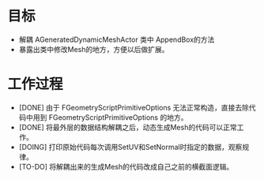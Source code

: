 # 目标
- 解耦 AGeneratedDynamicMeshActor 类中 AppendBox的方法
- 暴露出类中修改Mesh的地方，方便以后做扩展。

# 工作过程
- [DONE] 由于 FGeometryScriptPrimitiveOptions 无法正常构造，直接去除代码中用到 FGeometryScriptPrimitiveOptions 的地方。
- [DONE] 将最外层的数据结构解耦之后，动态生成Mesh的代码可以正常工作。
- [DOING] 打印原始代码每次调用SetUV和SetNormal时指定的数据，观察规律。
- [TO-DO] 将解耦出来的生成Mesh的代码改成自己之前的横截面逻辑。